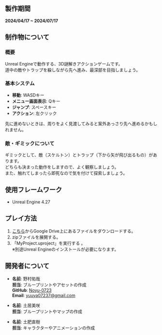 ## 製作期間
**2024/04/17 ~ 2024/07/17**

## 制作物について
### 概要
Unreal Engineで動作する、3D謎解きアクションゲームです。  
道中の敵やトラップを躱しながら先へ進み、最深部を目指しましょう。

### 基本システム
- **移動**: WASDキー  
- **メニュー画面表示**: Qキー  
- **ジャンプ**: スペースキー  
- **アクション**: 左クリック

先に進めないときは、周りをよく見渡してみると案外あっさり先へ進めるかもしれません。

### 敵・ギミックについて
ギミックとして、敵（スケルトン）とトラップ（下から矢が飛び出るもの）があります。  
どちらも決まった動作をしますので、よく観察しましょう。  
また、触れてしまったら即死なので気を付けて探索しましょう。

## 使用フレームワーク
- Unreal Engine 4.27

## プレイ方法
1. [こちら](https://drive.google.com/file/d/1EwJ_rjkhdFZol8wbPh3WoPVgfjSBuMju/view?usp=drive_link)からGoogle Drive上にあるファイルをダウンロードする。
2. zipファイルを展開する。
3. 「MyProject.uproject」を実行する 。  
   ※別途Unreal Engineのインストールが必要になります。

## 開発者について
- **名前**: 野村佑哉  
  **担当**: ブループリントやアセットの作成  
  **GitHub**: [Noyu-0723](https://github.com/Noyu-0723)  
  **Email**: yuuya07237@gmail.com

- **名前**: 土居美咲  
  **担当**: ブループリントやマップの作成

- **名前**: 土肥直樹  
  **担当**: キャラクターやアニメーションの作成
